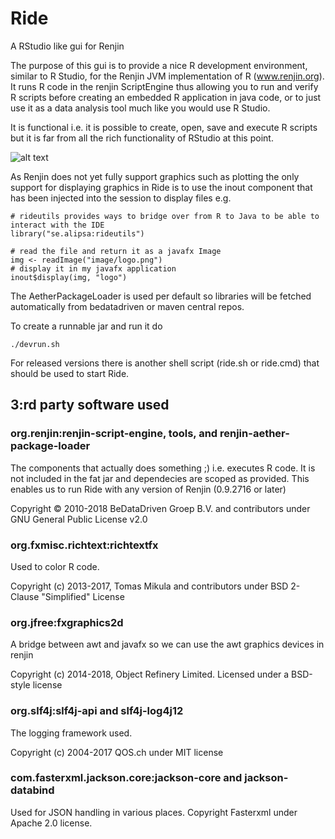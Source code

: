 # Ride
A RStudio like gui for Renjin 

The purpose of this gui is to provide a nice R development environment, similar to R Studio, for the Renjin 
JVM implementation of R (www.renjin.org). It runs R code in the renjin ScriptEngine thus allowing you to run and verify 
R scripts before creating an embedded R application in java code, or to just use it as a data analysis tool
much like you would use R Studio. 

It is functional i.e. it is possible to create, open, save and execute R scripts 
but it is far from all the rich functionality of RStudio at this point. 


![alt text](https://raw.githubusercontent.com/perNyfelt/ride/master/docs/Screenshot.png "Screenshot")


As Renjin does not yet fully support graphics such as plotting the only support for displaying graphics in Ride
is to use the inout component that has been injected into the session to display files e.g.

````
# rideutils provides ways to bridge over from R to Java to be able to interact with the IDE
library("se.alipsa:rideutils")

# read the file and return it as a javafx Image
img <- readImage("image/logo.png")
# display it in my javafx application
inout$display(img, "logo")
````

The AetherPackageLoader is used per default so libraries will be fetched automatically from 
bedatadriven or maven central repos.

To create a runnable jar and run it do 
```
./devrun.sh
``` 

For released versions there is another shell script (ride.sh or ride.cmd) that should be used to start Ride.

## 3:rd party software used

### org.renjin:renjin-script-engine, tools, and renjin-aether-package-loader
The components that actually does something ;) i.e. executes R code. It is not included in the fat jar and 
dependecies are scoped as provided. This enables us to run Ride with any version of Renjin (0.9.2716 or later)

Copyright © 2010-2018 BeDataDriven Groep B.V. and contributors under GNU General Public License v2.0

### org.fxmisc.richtext:richtextfx
Used to color R code.

Copyright (c) 2013-2017, Tomas Mikula and contributors under BSD 2-Clause "Simplified" License

### org.jfree:fxgraphics2d
A bridge between awt and javafx so we can use the awt graphics devices in renjin

Copyright (c) 2014-2018, Object Refinery Limited. Licensed under a BSD-style license

### org.slf4j:slf4j-api and slf4j-log4j12
The logging framework used.

Copyright (c) 2004-2017 QOS.ch under MIT license

### com.fasterxml.jackson.core:jackson-core and jackson-databind
Used for JSON handling in various places.
Copyright Fasterxml under Apache 2.0 license.
